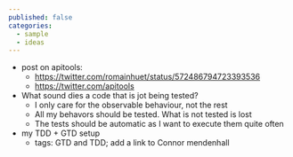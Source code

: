 ```yaml
---
published: false
categories:
  - sample
  - ideas
---
```


* post on apitools: 
  * https://twitter.com/romainhuet/status/572486794723393536
  * https://twitter.com/apitools
* What sound dies a code that is jot being tested?
  * I only care for the observable behaviour, not the rest
  * All my behavors should be tested. What is not tested is lost
  * The tests should be automatic as I want to execute them quite often
* my TDD + GTD setup
  * tags: GTD and TDD; add a link to Connor mendenhall
